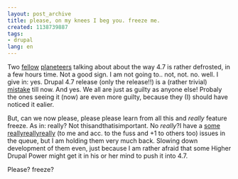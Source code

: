 ```yaml
---
layout: post_archive
title: please, on my knees I beg you. freeze me.
created: 1138739887
tags:
- drupal
lang: en
---
```

Two [fellow](http://www.angrydonuts.com/node/26) [planeteers](http://www.reyero.net/en/node/113) talking about about the way 4.7 is rather defrosted, in a few hours time. Not a good sign. I am not going to.. not, not. no. well. I give in: yes. Drupal 4.7 release (only the release!!) is a (rather trivial) [mistake](http://www.webschuur.com/node/410) till now. And yes. We all are just as guilty as anyone else! Probaly the ones seeing it (now) are even more guilty, because they (I) should have noticed it ealier.

But, can we now please, please please learn from all this and _really_ feature freeze. As in: really? Not thisandthatisimportant. No _really_?I have a [some](http://drupal.org/node/46941) [reallyreallyreally](http://drupal.org/node/18260)  (to me and acc. to the fuss and +1 to others too) issues in the queue, but I am holding them very much back. Slowing down development of them even, just because I am rather afraid that some Higher Drupal Power might get it in his or her mind to push it into 4.7.

Please? freeze?
